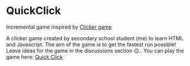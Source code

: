 # QuickClick
Incremental game inspired by [Clicker game](https://www.tetralark.com/ClickerJs/)

A clicker game created by secondary school student (me) to learn HTML and Javascript. The aim of the game is to get the fastest run possible! Leave ideas for the game in the discussions section &#128521;..
You can play the game here:
[Quick Click](https://quickclickgame.github.io/quickclick/)
